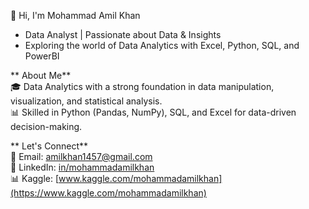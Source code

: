 👋 Hi, I'm Mohammad Amil Khan  
- Data Analyst | Passionate about Data & Insights  
- Exploring the world of Data Analytics with Excel, Python, SQL, and PowerBI

**  About Me**  
🎓 Data Analytics with a strong foundation in data manipulation, visualization, and statistical analysis.  
📊 Skilled in Python (Pandas, NumPy), SQL, and Excel for data-driven decision-making.

 **  Let's Connect**  
📧 Email: [amilkhan1457@gmail.com](mailto\:amilkhan1457@gmail.com)  
🔗 LinkedIn: [in/mohammadamilkhan](https://linkedin.com/in/mohammadamilkhan)   
📊 Kaggle: [www.kaggle.com/mohammadamilkhan](https://www.kaggle.com/mohammadamilkhan)

